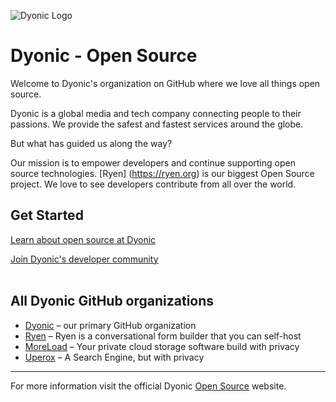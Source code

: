 ![Dyonic Logo](https://github.com/dyonc/.github/blob/e3d3fe868a82bcbd7b13f31c2ba3caece7d0323d/profile/Dyonic-Banner.png "Open source at Oracle. Everyone is invited. Let's collaborate together")

# Dyonic - Open Source

Welcome to Dyonic's organization on GitHub where we love all things open source.

Dyonic is a global media and tech company connecting people to their passions. We provide the safest and fastest services around the globe.

But what has guided us along the way?

Our mission is to empower developers and continue supporting open source technologies. [Ryen] (https://ryen.org) is our biggest Open Source project. We love to see developers contribute from all over the world.

## Get Started

[Learn about open source at Dyonic](https://dyonic.co/open-source/)

[Join Dyonic's developer community](https://github.com/dyonc)<br><br>

## All Dyonic GitHub organizations

* [Dyonic](https://github.com/dyonc) – our primary GitHub organization
* [Ryen](https://github.com/weareryen) – Ryen is a conversational form builder that you can self-host
* [MoreLoad](https://github.com/MoreLoad) – Your private cloud storage software build with privacy
* [Uperox](https://github.com/uperox) – A Search Engine, but with privacy

----

For more information visit the official Dyonic [Open Source](https://opensource.dyonic.co) website.
